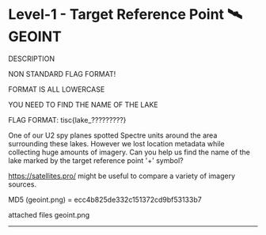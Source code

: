 # Level-1 - Target Reference Point 🛰️ GEOINT
DESCRIPTION

NON STANDARD FLAG FORMAT!

FORMAT IS ALL LOWERCASE

YOU NEED TO FIND THE NAME OF THE LAKE

FLAG FORMAT: tisc{lake_?????????}

One of our U2 spy planes spotted Spectre units around the area surrounding these lakes. However we lost location metadata while collecting huge amounts of imagery. Can you help us find the name of the lake marked by the target reference point '+' symbol?

https://satellites.pro/ might be useful to compare a variety of imagery sources.

MD5 (geoint.png) = ecc4b825de332c151372cd9bf53133b7

attached files
geoint.png

---
